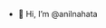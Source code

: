 - 👋 Hi, I’m @anilnahata

<!---
anilnahata/anilnahata is a ✨ special ✨ repository because its `README.md` (this file) appears on your GitHub profile.
You can click the Preview link to take a look at your changes.
--->
